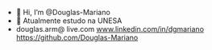 - 👋 Hi, I’m @Douglas-Mariano
- 👀 Atualmente estudo na UNESA
- douglas.arm@ live.com
www.linkedin.com/in/dgmariano
https://github.com/Douglas-Mariano
